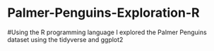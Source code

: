# Palmer-Penguins-Exploration-R

#Using the R programming language I explored the Palmer Penguins dataset using the tidyverse and ggplot2
